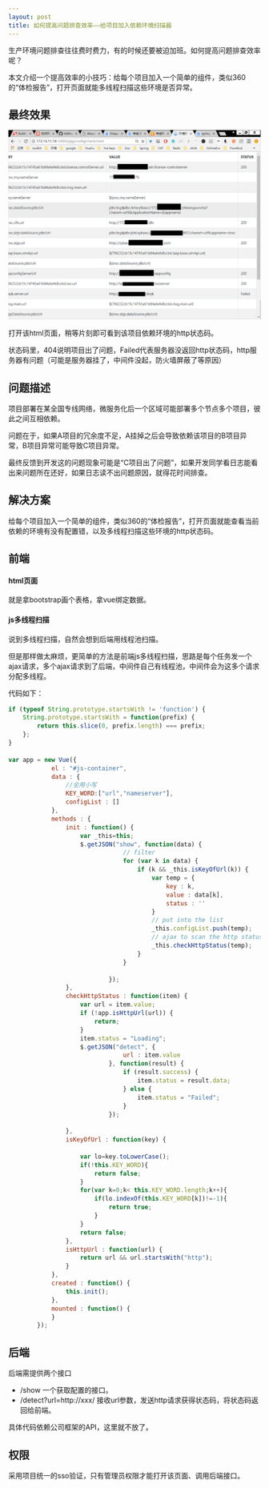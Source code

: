 ```yaml
---
layout: post
title: 如何提高问题排查效率——给项目加入依赖环境扫描器
---
```


生产环境问题排查往往费时费力，有的时候还要被迫加班。如何提高问题排查效率呢？

本文介绍一个提高效率的小技巧：给每个项目加入一个简单的组件，类似360的“体检报告”，打开页面就能多线程扫描这些环境是否异常。

## 最终效果

![](/images/20180611/config-check.png)

打开该html页面，稍等片刻即可看到该项目依赖环境的http状态码。

状态码里，404说明项目出了问题，Failed代表服务器没返回http状态码，http服务器有问题（可能是服务器挂了，中间件没起，防火墙屏蔽了等原因）

## 问题描述

项目部署在某全国专线网络，微服务化后一个区域可能部署多个节点多个项目，彼此之间互相依赖。

问题在于，如果A项目的冗余度不足，A挂掉之后会导致依赖该项目的B项目异常，B项目异常可能导致C项目异常。

最终反馈到开发这的问题现象可能是“C项目出了问题”，如果开发同学看日志能看出来问题所在还好，如果日志读不出问题原因，就得花时间排查。

## 解决方案

给每个项目加入一个简单的组件，类似360的“体检报告”，打开页面就能查看当前依赖的环境有没有配置错，以及多线程扫描这些环境的http状态码。

## 前端

#### html页面

就是拿bootstrap画个表格，拿vue绑定数据。

#### js多线程扫描

说到多线程扫描，自然会想到后端用线程池扫描。

但是那样做太麻烦，更简单的方法是前端js多线程扫描，思路是每个任务发一个ajax请求，多个ajax请求到了后端，中间件自己有线程池，中间件会为这多个请求分配多线程。

代码如下：

```javascript
if (typeof String.prototype.startsWith != 'function') {
	String.prototype.startsWith = function(prefix) {
		return this.slice(0, prefix.length) === prefix;
	};
}

var app = new Vue({
			el : "#js-container",
			data : {
				//全用小写
				KEY_WORD:["url","nameserver"],
				configList : []
			},
			methods : {
				init : function() {
					var _this=this;
					$.getJSON("show", function(data) {
								// filter
								for (var k in data) {
									if (k && _this.isKeyOfUrl(k)) {
										var temp = {
											key : k,
											value : data[k],
											status : ''
										}
										// put into the list
										_this.configList.push(temp);
										// ajax to scan the http status
										_this.checkHttpStatus(temp);
									}
								}

							});
				},
				checkHttpStatus : function(item) {
					var url = item.value;
					if (!app.isHttpUrl(url)) {
						return;
					}
					item.status = "Loading";
					$.getJSON("detect", {
								url : item.value
							}, function(result) {
								if (result.success) {
									item.status = result.data;
								} else {
									item.status = "Failed";
								}
							});

				},
				isKeyOfUrl : function(key) {
					
					var lo=key.toLowerCase();
					if(!this.KEY_WORD){
						return false;
					}
					for(var k=0;k< this.KEY_WORD.length;k++){
						if(lo.indexOf(this.KEY_WORD[k])!=-1){
							return true;
						}
					}
					return false;
				},
				isHttpUrl : function(url) {
					return url && url.startsWith("http");
				}
			},
			created : function() {
				this.init();
			},
			mounted : function() {
			}
		});
```

## 后端

后端需提供两个接口

- /show 一个获取配置的接口。
- /detect?url=http://xxx/ 接收url参数，发送http请求获得状态码，将状态码返回给前端。
 
具体代码依赖公司框架的API，这里就不放了。

## 权限

采用项目统一的sso验证，只有管理员权限才能打开该页面、调用后端接口。
